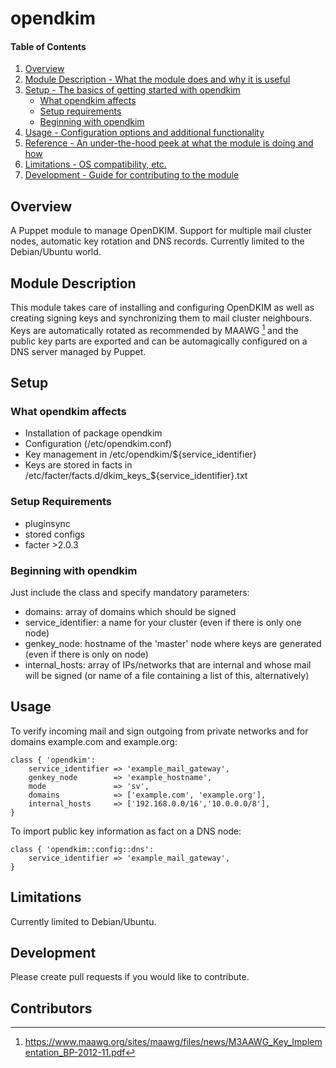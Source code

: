 # opendkim

#### Table of Contents

1. [Overview](#overview)
2. [Module Description - What the module does and why it is useful](#module-description)
3. [Setup - The basics of getting started with opendkim](#setup)
    * [What opendkim affects](#what-opendkim-affects)
    * [Setup requirements](#setup-requirements)
    * [Beginning with opendkim](#beginning-with-opendkim)
4. [Usage - Configuration options and additional functionality](#usage)
5. [Reference - An under-the-hood peek at what the module is doing and how](#reference)
5. [Limitations - OS compatibility, etc.](#limitations)
6. [Development - Guide for contributing to the module](#development)

## Overview

A Puppet module to manage OpenDKIM. Support for multiple mail cluster
nodes, automatic key rotation and DNS records. Currently limited to the
Debian/Ubuntu world.

## Module Description

This module takes care of installing and configuring OpenDKIM as well as
creating signing keys and synchronizing them to mail cluster neighbours.
Keys are automatically rotated as recommended by MAAWG [^1] and the
public key parts are exported and can be automagically configured on a
DNS server managed by Puppet.

## Setup

### What opendkim affects

* Installation of package opendkim
* Configuration (/etc/opendkim.conf)
* Key management in /etc/opendkim/${service_identifier}
* Keys are stored in facts in /etc/facter/facts.d/dkim_keys_${service_identifier}.txt

### Setup Requirements

* pluginsync
* stored configs
* facter >2.0.3

### Beginning with opendkim

Just include the class and specify mandatory parameters:
* domains: array of domains which should be signed
* service_identifier: a name for your cluster (even if there is only
  one node)
* genkey_node: hostname of the 'master' node where keys are generated
  (even if there is only on node)
* internal_hosts: array of IPs/networks that are internal and whose
  mail will be signed (or name of a file containing a list of this,
  alternatively)

## Usage

To verify incoming mail and sign outgoing from private networks and
for domains example.com and example.org:

    class { 'opendkim':
        service_identifier => 'example_mail_gateway',
        genkey_node        => 'example_hostname',
        mode               => 'sv',
        domains            => ['example.com', 'example.org'],
        internal_hosts     => ['192.168.0.0/16','10.0.0.0/8'],
    }

To import public key information as fact on a DNS node:

    class { 'opendkim::config::dns':
        service_identifier => 'example_mail_gateway',
    }

## Limitations

Currently limited to Debian/Ubuntu.

## Development

Please create pull requests if you would like to contribute.

## Contributors


[^1]: https://www.maawg.org/sites/maawg/files/news/M3AAWG_Key_Implementation_BP-2012-11.pdf
